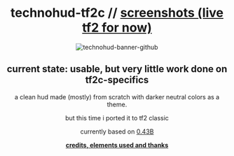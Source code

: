 <div align="center">

# technohud-tf2c // [screenshots (live tf2 for now)](https://imgur.com/a/aHdoUKi)

![technohud-banner-github](https://i.imgur.com/RZXaqPR.png)

## current state: usable, but very little work done on tf2c-specifics

a clean hud made (mostly) from scratch with darker neutral colors as a theme.

but this time i ported it to tf2 classic

currently based on [0.43B](https://github.com/tekunotri/technohud/releases/tag/0.43.2)

[**credits, elements used and thanks**](https://github.com/TechnoSL/technohud/wiki/Credits)
